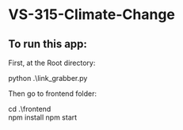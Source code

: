 # VS-315-Climate-Change

## To run this app:
First, at the Root directory:

python .\link_grabber.py

Then go to frontend folder:

cd .\frontend\
npm install
npm start